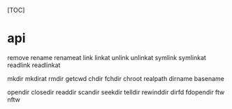 [TOC]
# api
remove rename renameat
link linkat unlink unlinkat
symlink symlinkat readlink readlinkat

mkdir mkdirat rmdir
getcwd chdir fchdir chroot
realpath dirname basename

opendir closedir readdir scandir
seekdir telldir rewinddir
dirfd fdopendir
ftw nftw